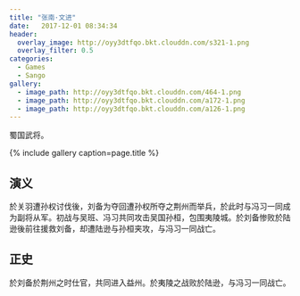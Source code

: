 ```yaml
---
title: "张南·文进"
date:   2017-12-01 08:34:34
header:
  overlay_image: http://oyy3dtfqo.bkt.clouddn.com/s321-1.png
  overlay_filter: 0.5
categories:
  - Games
  - Sango
gallery:
  - image_path: http://oyy3dtfqo.bkt.clouddn.com/464-1.png
  - image_path: http://oyy3dtfqo.bkt.clouddn.com/a172-1.png
  - image_path: http://oyy3dtfqo.bkt.clouddn.com/a126-1.png
---
```


蜀国武将。

{% include gallery caption=page.title %}

## 演义

於关羽遭孙权讨伐後，刘备为夺回遭孙权所夺之荆州而举兵，於此时与冯习一同成为副将从军。初战与吴班、冯习共同攻击吴国孙桓，包围夷陵城。於刘备惨败於陆逊後前往援救刘备，却遭陆逊与孙桓夹攻，与冯习一同战亡。

## 正史

於刘备於荆州之时仕官，共同进入益州。於夷陵之战败於陆逊，与冯习一同战亡。